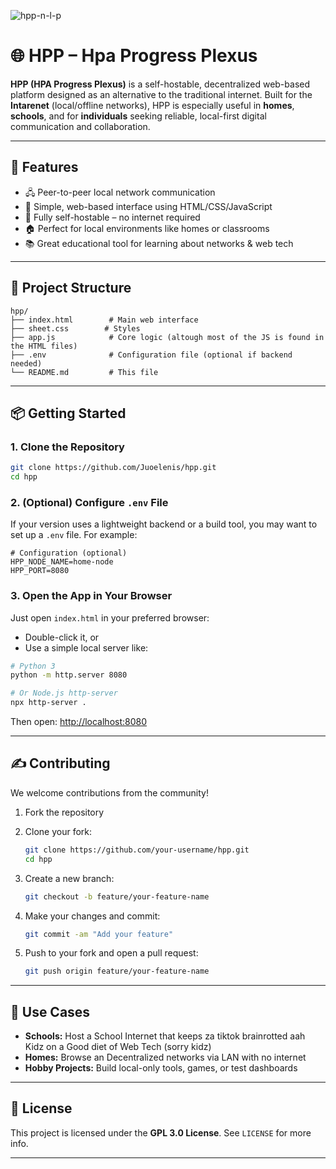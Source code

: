 ![hpp-n-l-p](https://github.com/user-attachments/assets/e5bfbf1f-7c1d-4739-8a0b-7c975eb5180c)

# 🌐 HPP – Hpa Progress Plexus

**HPP (HPA Progress Plexus)** is a self-hostable, decentralized web-based platform designed as an alternative to the traditional internet. Built for the **Intarenet** (local/offline networks), HPP is especially useful in **homes**, **schools**, and for **individuals** seeking reliable, local-first digital communication and collaboration.

---

## 🚀 Features

- 🖧 Peer-to-peer local network communication
- 🧠 Simple, web-based interface using HTML/CSS/JavaScript
- 🔌 Fully self-hostable – no internet required
- 🏠 Perfect for local environments like homes or classrooms
- 📚 Great educational tool for learning about networks & web tech

---

## 📁 Project Structure

```plaintext
hpp/
├── index.html        # Main web interface
├── sheet.css        # Styles
├── app.js            # Core logic (altough most of the JS is found in the HTML files)
├── .env              # Configuration file (optional if backend needed)
└── README.md         # This file
````

---

## 📦 Getting Started

### 1. Clone the Repository

```bash
git clone https://github.com/Juoelenis/hpp.git
cd hpp
```

### 2. (Optional) Configure `.env` File

If your version uses a lightweight backend or a build tool, you may want to set up a `.env` file. For example:

```env
# Configuration (optional)
HPP_NODE_NAME=home-node
HPP_PORT=8080
```

### 3. Open the App in Your Browser

Just open `index.html` in your preferred browser:

* Double-click it, or
* Use a simple local server like:

```bash
# Python 3
python -m http.server 8080

# Or Node.js http-server
npx http-server .
```

Then open: [http://localhost:8080](http://localhost:8080)

---

## ✍️ Contributing

We welcome contributions from the community!

1. Fork the repository
2. Clone your fork:

   ```bash
   git clone https://github.com/your-username/hpp.git
   cd hpp
   ```
3. Create a new branch:

   ```bash
   git checkout -b feature/your-feature-name
   ```
4. Make your changes and commit:

   ```bash
   git commit -am "Add your feature"
   ```
5. Push to your fork and open a pull request:

   ```bash
   git push origin feature/your-feature-name
   ```

---

## 🧠 Use Cases

* **Schools:** Host a School Internet that keeps za tiktok brainrotted aah Kidz on a Good diet of Web Tech (sorry kidz)
* **Homes:** Browse an Decentralized networks via LAN with no internet
* **Hobby Projects:** Build local-only tools, games, or test dashboards

---

## 📄 License

This project is licensed under the **GPL 3.0 License**. See `LICENSE` for more info.

---
